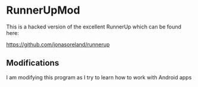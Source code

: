 RunnerUpMod
===========

This is a hacked version of the excellent RunnerUp which can be found here:

https://github.com/jonasoreland/runnerup

## Modifications

I am modifying this program as I try to learn how to work with Android apps


